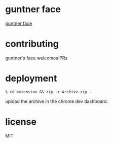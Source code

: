# guntner face

[guntner face](https://chrome.google.com/webstore/detail/guntner-face/nikcbdhoooolifgnbbhppdeogjdjepjh?hl=en-US&gl=US)

# contributing

guntner's face welcomes PRs

# deployment

    $ cd extension && zip -r Archive.zip .

upload the archive in the chrome dev dashboard.

# license

MIT
